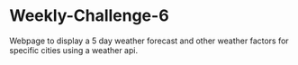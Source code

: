 # Weekly-Challenge-6

Webpage to display a 5 day weather forecast and other weather factors for specific cities using a weather api.
